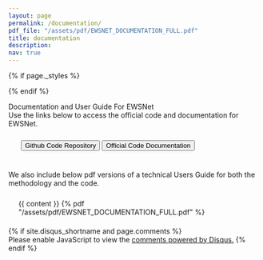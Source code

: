 ```yaml
---
layout: page
permalink: /documentation/
pdf_file: "/assets/pdf/EWSNET_DOCUMENTATION_FULL.pdf"
title: documentation
description: 
nav: true
---
```


{% if page._styles %}
<style type="text/css">
  {{ page._styles }}
</style>
{% endif %}

<div class="alert alert-secondary" role="alert">
Documentation and User Guide For EWSNet
</div>

<div class="post">
  Use the links below to access the official code and documentation for EWSNet.
  <div class="row" style="padding:5%">
    <div class="col-3"></div> 
    <div class="col-6">
      <div class="list-group list-group-horizontal">
        <a href="https://github.com/sahilsid/ewsnet"> <button class="btn btn-primary  z-depth-1" style="text-align:center">
          Github Code Repository
        </button></a>
        <a href="https://ewsnet.readthedocs.io/"><button class="btn btn-primary  z-depth-1" style="text-align:center"> Official Code Documentation </button></a>
      </div>    
    </div>
  </div>
  
  <p>
      We also include below pdf versions of a technical Users Guide for both the methodology and the code.
  </p>
  <div class="row">
    <!-- <div class="col-6">  
      <h6><b>Methodology</b></h6>
      <article class="post-content" style="margin:2%">
        {{ content }}
        {% pdf "/assets/pdf/EWSNET_DOCUMENTATION.pdf" %}
      </article>
    </div>
    <div class="col-6">
      <h6> <b> Code </b> </h6>
      <article class="post-content" style="margin:2%">
        {{ content }}
        {% pdf "/assets/pdf/code_documentation.pdf" %}
      </article>
    </div> -->
    <div class="col-12">  
      <article class="post-content" style="margin:2%;padding:2%">
        {{ content }}
        {% pdf "/assets/pdf/EWSNET_DOCUMENTATION_FULL.pdf" %}
      </article>
    </div>
  </div>
  {% if site.disqus_shortname and page.comments %}
    <div id="disqus_thread"></div>
    <script type="text/javascript">
      var disqus_shortname  = '{{ site.disqus_shortname }}';
      var disqus_identifier = '{{ page.id }}';
      var disqus_title      = {{ page.title | jsonify }};
      (function() {
        var dsq = document.createElement('script'); dsq.type = 'text/javascript'; dsq.async = true;
        dsq.src = '//' + disqus_shortname + '.disqus.com/embed.js';
        (document.getElementsByTagName('head')[0] || document.getElementsByTagName('body')[0]).appendChild(dsq);
      })();
    </script>
    <noscript>Please enable JavaScript to view the <a href="http://disqus.com/?ref_noscript">comments powered by Disqus.</a></noscript>
  {% endif %}

</div>
<!-- 
<div class="documentation">

{% for y in page.years %}
  <h2 class="year">{{y}}</h2>
  {% bibliography -f papers -q @*[year={{y}}]* %}
{% endfor %}

</div> -->

